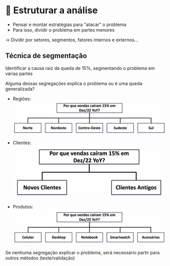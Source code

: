 # 🧱 Estruturar a análise
- Pensar e montar estratégias para "atacar" o problema
- Para isso, dividir o problema em partes menores

-> Dividir por setores, segmentos, fatores internos e externos...

## Técnica de segmentação
Identificar a causa raiz da queda de 15%, segmentando o problema em várias partes

Alguma dessas segregações explica o problema ou é uma queda generalizada?

- Regiões:
![regioes](imagens/image-01.png)

- Clientes:
![clientes](imagens/image-02.png)

- Produtos:
![produto](imagens/image-03.png)

Se nenhuma segregação explicar o problema, será necessário partir para outros métodos (teste/validação)
